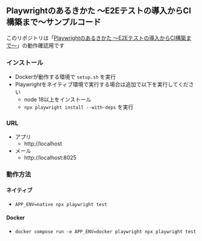 ## Playwrightのあるきかた ～E2Eテストの導入からCI構築まで～サンプルコード
このリポジトリは「[Playwrightのあるきかた ～E2Eテストの導入からCI構築まで～](https://neln.net/b/nt02/)」の動作確認用です

### インストール
- Dockerが動作する環境で `setup.sh` を実行
- Playwrightをネイティブ環境で実行する場合は追加で以下を実行してください
  - node 18以上をインストール
  - `npx playwright install --with-deps` を実行

### URL
- アプリ
  - http://localhost
- メール
  - http://localhost:8025

### 動作方法
#### ネイティブ
- `APP_ENV=native npx playwright test`

#### Docker
- `docker compose run -e APP_ENV=docker playwright npx playwright test`
